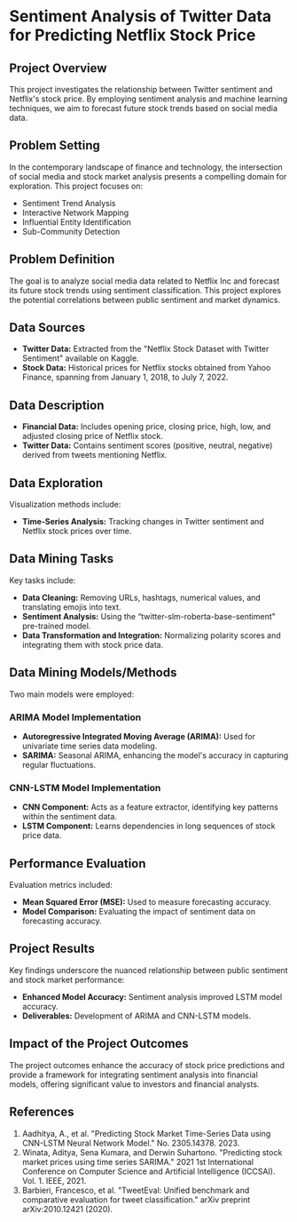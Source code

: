 # Sentiment Analysis of Twitter Data for Predicting Netflix Stock Price

## Project Overview

This project investigates the relationship between Twitter sentiment and Netflix's stock price. By employing sentiment analysis and machine learning techniques, we aim to forecast future stock trends based on social media data.

## Problem Setting

In the contemporary landscape of finance and technology, the intersection of social media and stock market analysis presents a compelling domain for exploration. This project focuses on:

- Sentiment Trend Analysis
- Interactive Network Mapping
- Influential Entity Identification
- Sub-Community Detection

## Problem Definition

The goal is to analyze social media data related to Netflix Inc and forecast its future stock trends using sentiment classification. This project explores the potential correlations between public sentiment and market dynamics.

## Data Sources

- **Twitter Data:** Extracted from the "Netflix Stock Dataset with Twitter Sentiment" available on Kaggle.
- **Stock Data:** Historical prices for Netflix stocks obtained from Yahoo Finance, spanning from January 1, 2018, to July 7, 2022.

## Data Description

- **Financial Data:** Includes opening price, closing price, high, low, and adjusted closing price of Netflix stock.
- **Twitter Data:** Contains sentiment scores (positive, neutral, negative) derived from tweets mentioning Netflix.

## Data Exploration

Visualization methods include:

- **Time-Series Analysis:** Tracking changes in Twitter sentiment and Netflix stock prices over time.

## Data Mining Tasks

Key tasks include:

- **Data Cleaning:** Removing URLs, hashtags, numerical values, and translating emojis into text.
- **Sentiment Analysis:** Using the “twitter-slm-roberta-base-sentiment" pre-trained model.
- **Data Transformation and Integration:** Normalizing polarity scores and integrating them with stock price data.

## Data Mining Models/Methods

Two main models were employed:

### ARIMA Model Implementation

- **Autoregressive Integrated Moving Average (ARIMA):** Used for univariate time series data modeling.
- **SARIMA:** Seasonal ARIMA, enhancing the model's accuracy in capturing regular fluctuations.

### CNN-LSTM Model Implementation

- **CNN Component:** Acts as a feature extractor, identifying key patterns within the sentiment data.
- **LSTM Component:** Learns dependencies in long sequences of stock price data.

## Performance Evaluation

Evaluation metrics included:

- **Mean Squared Error (MSE):** Used to measure forecasting accuracy.
- **Model Comparison:** Evaluating the impact of sentiment data on forecasting accuracy.

## Project Results

Key findings underscore the nuanced relationship between public sentiment and stock market performance:

- **Enhanced Model Accuracy:** Sentiment analysis improved LSTM model accuracy.
- **Deliverables:** Development of ARIMA and CNN-LSTM models.

## Impact of the Project Outcomes

The project outcomes enhance the accuracy of stock price predictions and provide a framework for integrating sentiment analysis into financial models, offering significant value to investors and financial analysts.

## References

1. Aadhitya, A., et al. "Predicting Stock Market Time-Series Data using CNN-LSTM Neural Network Model." No. 2305.14378. 2023.
2. Winata, Aditya, Sena Kumara, and Derwin Suhartono. "Predicting stock market prices using time series SARIMA." 2021 1st International Conference on Computer Science and Artificial Intelligence (ICCSAI). Vol. 1. IEEE, 2021.
3. Barbieri, Francesco, et al. "TweetEval: Unified benchmark and comparative evaluation for tweet classification." arXiv preprint arXiv:2010.12421 (2020).
